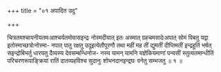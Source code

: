 +++
title = "०१ अपादित उदु"

+++

चित्रतमश्चायनीयतमःआश्चर्यतमोवासइन्द्रः नोस्मदीयात् इतः अस्मात् ग्रहचमसादेःअपात् सोमं पिबतु यद्वा इतोस्माच्छत्रोःनोस्मा- नपात् पातु रक्षतु उदुइत्येतौपूरणौ तथा महीं मह तीं द्युमतीं दीप्तिमतीं इन्द्रहूतिं भर्षत् सइन्द्रोबिभर्तु धारयतु दैव्यस्य देवसम्बन्धिनोज- नस्य यामन् यामनि यज्ञेकियमाणां पन्यसीं स्तुत्यतमान्धीतिं परिचरणरूपाङ्क्रियां रातिं दातव्यहविश्च सुदानुः शोभनदानइन्द्र्घः वनेतु सम्भजतु ॥ १ ॥